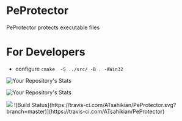 # PeProtector
PeProtector protects executable files


# For Developers
- configure `cmake  -S ../src/ -B . -AWin32`

![Your Repository's Stats](https://github-readme-stats.vercel.app/api?username=atsahikian&show_icons=true)

![Your Repository's Stats](https://github-readme-stats.vercel.app/api/top-langs/?username=atsahikian&theme=blue-green)

<img src="https://komarev.com/ghpvc/?username=atsahikian"/>
![Build Status](https://travis-ci.com/ATsahikian/PeProtector.svg?branch=master)](https://travis-ci.com/ATsahikian/PeProtector)
